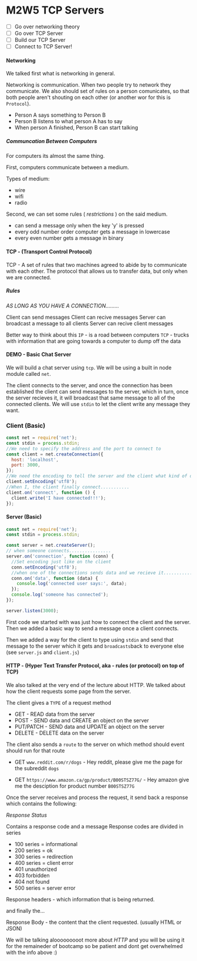 # M2W5 TCP Servers

- [ ] Go over networking theory
- [ ] Go over TCP Server
- [ ] Build our TCP Server
- [ ] Connect to TCP Server!

#### Networking

We talked first what is networking in general.

Networking is communication. When two people try to network they communicate.
We also should set of rules on a person comunicates, so that both people aren't shouting on each other (or another wor for this is `Protocol`).

- Person A says something to Person B
- Person B listens to what person A has to say
- When person A finished, Person B can start talking

##### Communcation Between Computers

For computers its almost the same thing.

First, computers communicate between a medium.

Types of medium:

- wire
- wifi
- radio

Second, we can set some rules ( _restrictions_ ) on the said medium.

- can send a message only when the key 'y' is pressed
- every odd number order computer gets a message in lowercase
- every even number gets a message in binary

#### TCP - (Transport Control Protocol)

TCP - A set of rules that two machines agreed to abide by to communicate with each other.
The protocol that allows us to transfer data, but only when we are connected.

##### Rules

_AS LONG AS YOU HAVE A CONNECTION........._

Client can send messages
Client can recive messages
Server can broadcast a message to all clients
Server can recive client messages

Better way to think about this
`IP` - is a road between computers
`TCP` - trucks with information that are going towards a computer to dump off the data

#### DEMO - Basic Chat Server

We will build a chat server using `tcp`.
We will be using a built in node module called `net`.

The client connects to the server, and once the connection has been established the client can send messages to the server, which in turn, once the server recieves it, it will broadcast that same message to all of the connected clients.
We will use `stdin` to let the client write any message they want.

### Client (Basic)

```js
const net = require('net');
const stdin = process.stdin;
//We need to specify the address and the port to connect to
const client = net.createConnection({
  host: 'localhost',
  port: 3000,
});
//We need the encoding to tell the server and the client what kind of data are we transfering
client.setEncoding('utf8');
//When I, the client finally connect...........
client.on('connect', function () {
  client.write('I have connected!!!');
});
```

#### Server (Basic)

```js
const net = require('net');
const stdin = process.stdin;

const server = net.createServer();
// when someone connects................
server.on('connection', function (conn) {
  //Set encoding just like on the client
  conn.setEncoding('utf8');
  //when one of the connections sends data and we recieve it.............
  conn.on('data', function (data) {
    console.log('connected user says:', data);
  });
  console.log('someone has connected');
});

server.listen(3000);
```

First code we started with was just how to connect the client and the server. Then we added a basic way to send a message once a client connects.

Then we added a way for the client to type using `stdin` and send that message to the server which it gets and `broadcasts`back to everyone else (see `server.js` and `client.js`)

#### HTTP - (Hyper Text Transfer Protocol, aka - rules (or protocol) on top of TCP)

We also talked at the very end of the lecture about HTTP. We talked about how the client requests some page from the server.

The client gives a `TYPE` of a request method

- GET - READ data from the server
- POST - SEND data and CREATE an object on the server
- PUT/PATCH - SEND data and UPDATE an object on the server
- DELETE - DELETE data on the server

The client also sends a `route` to the server on which method should event should run for that route

- GET `www.reddit.com/r/dogs` - Hey reddit, please give me the page for the subreddit `dogs`

- GET `https://www.amazon.ca/gp/product/B00STSZ77G/` - Hey amazon give me the desciption for product number `B00STSZ77G`

Once the server receives and process the request, it send back a response which contains the following:

_Response Status_

Contains a response code and a message
Response codes are divided in series

- 100 series = informational
- 200 series = ok
- 300 series = redirection
- 400 series = client error
- 401 unauthorized
- 403 forbidden
- 404 not found
- 500 series = server error

Response headers - which information that is being returned.

and finally the...

Response Body - the content that the client requested. (usually HTML or JSON)

We will be talking alooooooooot more about _HTTP_ and you will be using it for the remaineder of bootcamp so be patient and dont get overwhelmed with the info above :)
